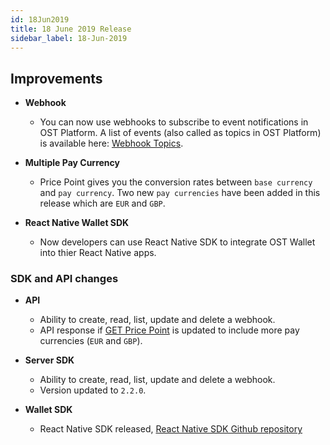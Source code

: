 ```yaml
---
id: 18Jun2019
title: 18 June 2019 Release
sidebar_label: 18-Jun-2019 
---
```


## Improvements

* **Webhook**
    * You can now use webhooks to subscribe to event notifications in OST Platform. A list of events (also called as topics in OST Platform) is available here: [Webhook Topics](/platform/docs/api/#webhook-topics).

* **Multiple Pay Currency**
    * Price Point gives you the conversion rates between `base currency` and `pay currency`. Two new `pay currencies` have been added in this release which are `EUR` and `GBP`. 

* **React Native Wallet SDK**
    * Now developers can use React Native SDK to integrate OST Wallet into thier React Native apps.

### SDK and API changes

* **API**
    * Ability to create, read, list, update and delete a webhook.
    * API response if [GET Price Point](/platform/docs/api/#get-price-point-information) is updated to include more pay currencies (`EUR` and `GBP`).

* **Server SDK**
    * Ability to create, read, list, update and delete a webhook.
    * Version updated to `2.2.0`.

* **Wallet SDK**
    * React Native SDK released, [React Native SDK Github repository](https://github.com/ostdotcom/ost-wallet-sdk-react-native)